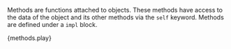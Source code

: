 Methods are functions attached to objects. These methods have access to the
data of the object and its other methods via the `self` keyword. Methods are
defined under a `impl` block.

{methods.play}

